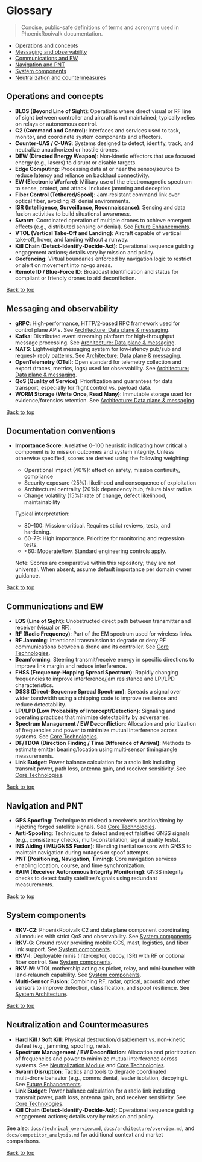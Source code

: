 # Glossary

> Concise, public-safe definitions of terms and acronyms used in PhoenixRooivalk
> documentation.

<!-- Mini Table of Contents -->

- [Operations and concepts](#operations-and-concepts)
- [Messaging and observability](#messaging-and-observability)
- [Communications and EW](#communications-and-ew)
- [Navigation and PNT](#navigation-and-pnt)
- [System components](#system-components)
- [Neutralization and countermeasures](#neutralization-and-countermeasures)

## Operations and concepts

- **BLOS (Beyond Line of Sight)**: Operations where direct visual or RF line of
  sight between controller and aircraft is not maintained; typically relies on
  relays or autonomous control.
- **C2 (Command and Control)**: Interfaces and services used to task, monitor,
  and coordinate system components and effectors.
- **Counter‑UAS / C‑UAS**: Systems designed to detect, identify, track, and
  neutralize unauthorized or hostile drones.
- **DEW (Directed Energy Weapon)**: Non‑kinetic effectors that use focused
  energy (e.g., lasers) to disrupt or disable targets.
- **Edge Computing**: Processing data at or near the sensor/source to reduce
  latency and reliance on backhaul connectivity.
- **EW (Electronic Warfare)**: Military use of the electromagnetic spectrum to
  sense, protect, and attack. Includes jamming and deception.
- **Fiber Control (Tethered/Spool)**: Jam‑resistant command link over optical
  fiber, avoiding RF denial environments.
- **ISR (Intelligence, Surveillance, Reconnaissance)**: Sensing and data fusion
  activities to build situational awareness.
- **Swarm**: Coordinated operation of multiple drones to achieve emergent
  effects (e.g., distributed sensing or denial). See
  [Future Enhancements](./technical_overview.md#future-enhancements).
- **VTOL (Vertical Take‑Off and Landing)**: Aircraft capable of vertical
  take‑off, hover, and landing without a runway.
- **Kill Chain (Detect‑Identify‑Decide‑Act)**: Operational sequence guiding
  engagement actions; details vary by mission and policy.
- **Geofencing**: Virtual boundaries enforced by navigation logic to restrict or
  alert on movement into no‑go areas.
- **Remote ID / Blue‑Force ID**: Broadcast identification and status for
  compliant or friendly drones to aid deconfliction.

[Back to top](#glossary)

## Messaging and observability

- **gRPC**: High‑performance, HTTP/2‑based RPC framework used for control plane
  APIs. See
  [Architecture: Data plane & messaging](./architecture/overview.md#data-plane--messaging).
- **Kafka**: Distributed event streaming platform for high‑throughput message
  processing. See
  [Architecture: Data plane & messaging](./architecture/overview.md#data-plane--messaging).
- **NATS**: Lightweight messaging system for low‑latency pub/sub and request‑
  reply patterns. See
  [Architecture: Data plane & messaging](./architecture/overview.md#data-plane--messaging).
- **OpenTelemetry (OTel)**: Open standard for telemetry collection and export
  (traces, metrics, logs) used for observability. See
  [Architecture: Data plane & messaging](./architecture/overview.md#data-plane--messaging).
- **QoS (Quality of Service)**: Prioritization and guarantees for data
  transport, especially for flight control vs. payload data.
- **WORM Storage (Write Once, Read Many)**: Immutable storage used for
  evidence/forensics retention. See
  [Architecture: Data plane & messaging](./architecture/overview.md#data-plane--messaging).

[Back to top](#glossary)

## Documentation conventions

- **Importance Score**: A relative 0–100 heuristic indicating how critical a
  component is to mission outcomes and system integrity. Unless otherwise
  specified, scores are derived using the following weighting:
  - Operational impact (40%): effect on safety, mission continuity, compliance
  - Security exposure (25%): likelihood and consequence of exploitation
  - Architectural centrality (20%): dependency hub, failure blast radius
  - Change volatility (15%): rate of change, defect likelihood, maintainability

  Typical interpretation:
  - 80–100: Mission-critical. Requires strict reviews, tests, and hardening.
  - 60–79: High importance. Prioritize for monitoring and regression tests.
  - &lt;60: Moderate/low. Standard engineering controls apply.

  Note: Scores are comparative within this repository; they are not universal.
  When absent, assume default importance per domain owner guidance.

[Back to top](#glossary)

## Communications and EW

- **LOS (Line of Sight)**: Unobstructed direct path between transmitter and
  receiver (visual or RF).
- **RF (Radio Frequency)**: Part of the EM spectrum used for wireless links.
- **RF Jamming**: Intentional transmission to degrade or deny RF communications
  between a drone and its controller. See
  [Core Technologies](./technical_overview.md#core-technologies).
- **Beamforming**: Steering transmit/receive energy in specific directions to
  improve link margin and reduce interference.
- **FHSS (Frequency‑Hopping Spread Spectrum)**: Rapidly changing frequencies to
  improve interference/jam resistance and LPI/LPD characteristics.
- **DSSS (Direct‑Sequence Spread Spectrum)**: Spreads a signal over wider
  bandwidth using a chipping code to improve resilience and reduce
  detectability.
- **LPI/LPD (Low Probability of Intercept/Detection)**: Signaling and operating
  practices that minimize detectability by adversaries.
- **Spectrum Management / EW Deconfliction**: Allocation and prioritization of
  frequencies and power to minimize mutual interference across systems. See
  [Core Technologies](./technical_overview.md#core-technologies).
- **DF/TDOA (Direction Finding / Time Difference of Arrival)**: Methods to
  estimate emitter bearing/location using multi‑sensor timing/angle
  measurements.
- **Link Budget**: Power balance calculation for a radio link including transmit
  power, path loss, antenna gain, and receiver sensitivity. See
  [Core Technologies](./technical_overview.md#core-technologies).

[Back to top](#glossary)

## Navigation and PNT

- **GPS Spoofing**: Technique to mislead a receiver’s position/timing by
  injecting forged satellite signals. See
  [Core Technologies](./technical_overview.md#core-technologies).
- **Anti‑Spoofing**: Techniques to detect and reject falsified GNSS signals
  (e.g., consistency checks, multi‑constellation, signal quality tests).
- **INS Aiding (IMU/GNSS Fusion)**: Blending inertial sensors with GNSS to
  maintain navigation during outages or spoof attempts.
- **PNT (Positioning, Navigation, Timing)**: Core navigation services enabling
  location, course, and time synchronization.
- **RAIM (Receiver Autonomous Integrity Monitoring)**: GNSS integrity checks to
  detect faulty satellites/signals using redundant measurements.

[Back to top](#glossary)

## System components

- **RKV‑C2**: PhoenixRooivalk C2 and data plane component coordinating all
  modules with strict QoS and observability. See
  [System components](./technical_overview.md#system-components-and-combined-approach).
- **RKV‑G**: Ground rover providing mobile GCS, mast, logistics, and fiber link
  support. See
  [System components](./technical_overview.md#system-components-and-combined-approach).
- **RKV‑I**: Deployable minis (interceptor, decoy, ISR) with RF or optional
  fiber control. See
  [System components](./technical_overview.md#system-components-and-combined-approach).
- **RKV‑M**: VTOL mothership acting as picket, relay, and mini‑launcher with
  land‑relaunch capability. See
  [System components](./technical_overview.md#system-components-and-combined-approach).
- **Multi‑Sensor Fusion**: Combining RF, radar, optical, acoustic and other
  sensors to improve detection, classification, and spoof resilience. See
  [System Architecture](./technical_overview.md#system-architecture).

[Back to top](#glossary)

## Neutralization and Countermeasures

- **Hard Kill / Soft Kill**: Physical destruction/disablement vs. non‑kinetic
  defeat (e.g., jamming, spoofing, nets).
- **Spectrum Management / EW Deconfliction**: Allocation and prioritization of
  frequencies and power to minimize mutual interference across systems. See
  [Neutralization Module](./technical_overview.md) and
  [Core Technologies](./technical_overview.md#core-technologies).
- **Swarm Disruption**: Tactics and tools to degrade coordinated multi‑drone
  behavior (e.g., comms denial, leader isolation, decoying). See
  [Future Enhancements](./technical_overview.md#future-enhancements).
- **Link Budget**: Power balance calculation for a radio link including transmit
  power, path loss, antenna gain, and receiver sensitivity. See
  [Core Technologies](./technical_overview.md#core-technologies).
- **Kill Chain (Detect‑Identify‑Decide‑Act)**: Operational sequence guiding
  engagement actions; details vary by mission and policy.

See also: `docs/technical_overview.md`, `docs/architecture/overview.md`, and
`docs/competitor_analysis.md` for additional context and market comparisons.

[Back to top](#glossary)
